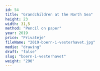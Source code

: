 ```yaml
---
id: 54
title: "Grandchildren at the North Sea"
height: 23
width: 31,5
method: "Pencil on paper"
year: 2019
price: "Privateje"
fileName: "2019-boern-i-vesterhavet.jpg"
medie: "drawing"
draft: "false"
slug: "boern-i-vesterhavet"
weight: "290"
---
```

